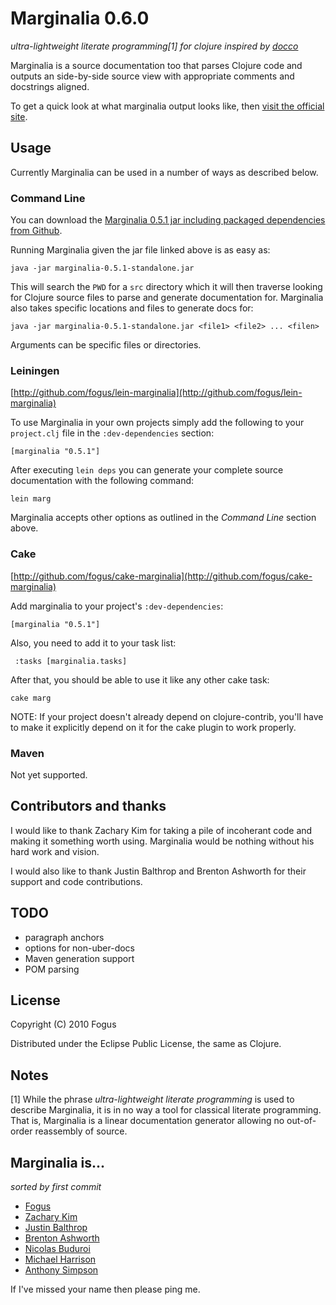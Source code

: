 Marginalia 0.6.0
==========
*ultra-lightweight literate programming[1] for clojure inspired by [docco](http://jashkenas.github.com/docco/)*

Marginalia is a source documentation too that parses Clojure code and outputs an side-by-side source view with appropriate comments and docstrings aligned.  

To get a quick look at what marginalia output looks like, then [visit the official site](http://fogus.me/fun/marginalia/).

Usage
-----

Currently Marginalia can be used in a number of ways as described below.

### Command Line

You can download the [Marginalia 0.5.1 jar including packaged dependencies from Github](https://github.com/downloads/fogus/marginalia/marginalia-0.5.1-standalone.jar).

Running Marginalia given the jar file linked above is as easy as:

    java -jar marginalia-0.5.1-standalone.jar

This will search the `PWD` for a `src` directory which it will then traverse looking for Clojure source files to parse and generate documentation for.  Marginalia also takes specific locations and files to generate docs for:

    java -jar marginalia-0.5.1-standalone.jar <file1> <file2> ... <filen>

Arguments can be specific files or directories.

### Leiningen

[http://github.com/fogus/lein-marginalia](http://github.com/fogus/lein-marginalia)

To use Marginalia in your own projects simply add the following to your `project.clj` file in the `:dev-dependencies` section:

    [marginalia "0.5.1"]

After executing `lein deps` you can generate your complete source documentation with the following command:

    lein marg

Marginalia accepts other options as outlined in the *Command Line*
section above.

### Cake

[http://github.com/fogus/cake-marginalia](http://github.com/fogus/cake-marginalia)

Add marginalia to your project's `:dev-dependencies`:

    [marginalia "0.5.1"]

Also, you need to add it to your task list:

     :tasks [marginalia.tasks]

After that, you should be able to use it like any other cake task:

    cake marg

NOTE: If your project doesn't already depend on clojure-contrib, you'll have to make it explicitly depend on it for the cake plugin to work properly.

### Maven

Not yet supported.

Contributors and thanks
-----------------------

I would like to thank Zachary Kim for taking a pile of incoherant code and making it something worth using.  Marginalia would be nothing without his hard work and vision.

I would also like to thank Justin Balthrop and Brenton Ashworth for their support and code contributions.

TODO
----
* paragraph anchors
* options for non-uber-docs
* Maven generation support
* POM parsing

License
-------

Copyright (C) 2010 Fogus

Distributed under the Eclipse Public License, the same as Clojure.

Notes
-----

[1] While the phrase *ultra-lightweight literate programming* is used to describe Marginalia, it is in no way a tool for classical literate programming.  That is, Marginalia is a linear documentation generator allowing no out-of-order reassembly of source.

Marginalia is... 
----------------

*sorted by first commit*

- [Fogus](http://fogus.me/fun/)
- [Zachary Kim](https://github.com/zkim)
- [Justin Balthrop](https://github.com/ninjudd)
- [Brenton Ashworth](https://github.com/brentonashworth)
- [Nicolas Buduroi](https://github.com/budu)
- [Michael Harrison](https://github.com/goodmike)
- [Anthony Simpson](https://github.com/Raynes)

If I've missed your name then please ping me.
